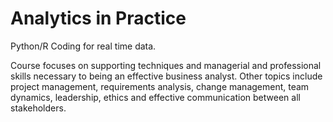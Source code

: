 # Analytics in Practice
Python/R Coding for real time data.

Course focuses on supporting techniques and managerial and professional skills necessary to being an effective business analyst. Other topics include project management, requirements analysis, change management, team dynamics, leadership, ethics and effective communication between all stakeholders.
